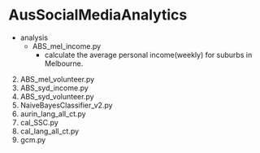 # AusSocialMediaAnalytics
- analysis
  - ABS_mel_income.py
    - calculate the average personal income(weekly) for suburbs in Melbourne.
2. ABS_mel_volunteer.py
3. ABS_syd_income.py
4. ABS_syd_volunteer.py
5. NaiveBayesClassifier_v2.py
6. aurin_lang_all_ct.py
7. cal_SSC.py
8. cal_lang_all_ct.py
9. gcm.py
